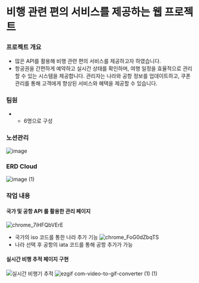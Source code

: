# 비행 관련 편의 서비스를 제공하는 웹 프로젝트

### 프로젝트 개요
- 많은 API를 활용해 비행 관련 편의 서비스를 제공하고자 하였습니다.
- 항공권을 간편하게 예약하고 실시간 상태를 확인하며, 여행 일정을 효율적으로 관리할 수 있는 시스템을 제공합니다. 관리자는 나라와 공항 정보를 업데이트하고, 쿠폰 관리를 통해 고객에게 향상된 서비스와 혜택을 제공할 수 있습니다.

### 팀원
- - 6명으로 구성

### 노션관리
![image](https://github.com/user-attachments/assets/f55c8993-fd40-40ef-9bf3-85971f665c4e)

### ERD Cloud
![image (1)](https://github.com/user-attachments/assets/5ecbc3c0-59ad-4889-88e7-eca61a2d8ab7)

### 작업 내용
#### 국가 및 공항 API 를 활용한 관리 페이지
![chrome_7iHFQbVErE](https://github.com/user-attachments/assets/f79b4853-9504-4568-869a-f0169a5ef898)
- 국가의 iso 코드를 통한 나라 추가 기능
![chrome_FoG0dZbqTS](https://github.com/user-attachments/assets/b422fee2-afde-487b-94d9-7cf4e6b1dfc6)
- 나라 선택 후 공항의 iata 코드를 통해 공항 추가가 가능

#### 실시간 비행 추적 페이지 구현 
![실시간 비행기 추적](https://github.com/user-attachments/assets/7d6510f8-99c5-4dee-a4d8-3b7adbb3bd07)
![ezgif com-video-to-gif-converter (1) (1)](https://github.com/user-attachments/assets/599e27ed-ba6e-4b05-9c1a-b03487ef8408)
